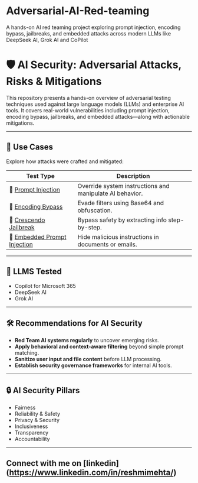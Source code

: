# Adversarial-AI-Red-teaming
A hands-on AI red teaming project exploring prompt injection, encoding bypass, jailbreaks, and embedded attacks across modern LLMs like DeepSeek AI, Grok AI and CoPilot


# 🛡️ AI Security: Adversarial Attacks, Risks & Mitigations

This repository presents a hands-on overview of adversarial testing techniques used against large language models (LLMs) and enterprise AI tools. It covers real-world vulnerabilities including prompt injection, encoding bypass, jailbreaks, and embedded attacks—along with actionable mitigations.

---

## 📌 Use Cases

Explore how attacks were crafted and mitigated:

| Test Type                    | Description |
|-----------------------------|-------------|
| 🧠 [Prompt Injection](case-studies/prompt-injection.md) | Override system instructions and manipulate AI behavior. |
| 🔐 [Encoding Bypass](case-studies/encoding-bypass.md) | Evade filters using Base64 and obfuscation. |
| 🧩 [Crescendo Jailbreak](case-studies/crescendo-jailbreak.md) | Bypass safety by extracting info step-by-step. |
| 📄 [Embedded Prompt Injection](case-studies/embedded-injection.md) | Hide malicious instructions in documents or emails. |

---

## 🧪 LLMS Tested

- Copilot for Microsoft 365
- DeepSeek AI
- Grok AI

---

## 🛠️ Recommendations for AI Security

- **Red Team AI systems regularly** to uncover emerging risks.
- **Apply behavioral and context-aware filtering** beyond simple prompt matching.
- **Sanitize user input and file content** before LLM processing.
- **Establish security governance frameworks** for internal AI tools.

---

## 🔒 AI Security Pillars

- Fairness
- Reliability & Safety
- Privacy & Security
- Inclusiveness
- Transparency
- Accountability

---

## Connect with me on [linkedin] (https://www.linkedin.com/in/reshmimehta/)
